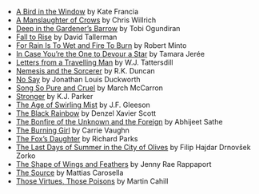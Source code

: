  - [A Bird in the Window](https://www.beneath-ceaseless-skies.com/stories/a-bird-in-the-window/) by Kate Francia
 - [A Manslaughter of Crows](https://www.beneath-ceaseless-skies.com/stories/a-manslaughter-of-crows/) by Chris Willrich
 - [Deep in the Gardener’s Barrow](https://www.beneath-ceaseless-skies.com/stories/deep-in-the-gardeners-barrow/) by Tobi Ogundiran
 - [Fall to Rise](https://www.beneath-ceaseless-skies.com/stories/fall-to-rise/) by David Tallerman
 - [For Rain Is To Wet and Fire To Burn](https://www.beneath-ceaseless-skies.com/stories/for-rain-is-to-wet-and-fire-to-burn/) by Robert Minto
 - [In Case You’re the One to Devour a Star](https://www.beneath-ceaseless-skies.com/stories/in-case-youre-the-one-to-devour-a-star/) by Tamara Jerée
 - [Letters from a Travelling Man](https://www.beneath-ceaseless-skies.com/stories/letters-from-a-travelling-man/) by W.J. Tattersdill
 - [Nemesis and the Sorcerer](https://www.beneath-ceaseless-skies.com/stories/nemesis-and-the-sorcerer/) by R.K. Duncan
 - [No Say](https://www.beneath-ceaseless-skies.com/stories/no-say/) by Jonathan Louis Duckworth
 - [Song So Pure and Cruel](https://www.beneath-ceaseless-skies.com/stories/song-so-pure-and-cruel/) by March McCarron
 - [Stronger](https://www.beneath-ceaseless-skies.com/stories/stronger/) by K.J. Parker
 - [The Age of Swirling Mist](https://www.beneath-ceaseless-skies.com/stories/the-age-of-swirling-mist/) by J.F. Gleeson
 - [The Black Rainbow](https://www.beneath-ceaseless-skies.com/stories/the-black-rainbow/) by Denzel Xavier Scott
 - [The Bonfire of the Unknown and the Foreign](https://www.beneath-ceaseless-skies.com/stories/the-bonfire-of-the-unknown-and-the-foreign/) by Abhijeet Sathe
 - [The Burning Girl](https://www.beneath-ceaseless-skies.com/stories/the-burning-girl/) by Carrie Vaughn
 - [The Fox’s Daughter](https://www.beneath-ceaseless-skies.com/stories/the-foxs-daughter/) by Richard Parks
 - [The Last Days of Summer in the City of Olives](https://www.beneath-ceaseless-skies.com/stories/the-last-days-of-summer-in-the-city-of-olives/) by Filip Hajdar Drnovšek Zorko
 - [The Shape of Wings and Feathers](https://www.beneath-ceaseless-skies.com/stories/the-shape-of-wings-and-feathers/) by Jenny Rae Rappaport
 - [The Source](https://www.beneath-ceaseless-skies.com/stories/the-source/) by Mattias Carosella
 - [Those Virtues, Those Poisons](https://www.beneath-ceaseless-skies.com/stories/those-virtues-those-poisons/) by Martin Cahill
